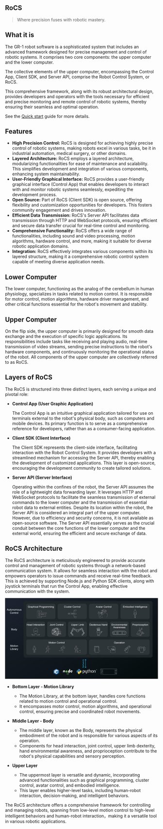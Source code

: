 ## RoCS

> Where precision fuses with robotic mastery.

## What it is

The GR-1 robot software is a sophisticated system that includes an advanced framework designed for precise management and control of robotic systems. It comprises two core components: the upper computer and the lower computer.

The collective elements of the upper computer, encompassing the Control App, Client SDK, and Server API, comprise the Robot Control System, or RoCS. 

This comprehensive framework, along with its robust architectural design, provides developers and operators with the tools necessary for efficient and precise monitoring and remote control of robotic systems, thereby ensuring their seamless and optimal operation.

See the [Quick start](quick_start/quick_start.md) guide for more details.

## Features

* **High Precision Control:** RoCS is designed for achieving highly precise control of robotic systems, making robots excel in various tasks, be it in industrial automation, medical surgery, or other domains.
* **Layered Architecture:** RoCS employs a layered architecture, modularizing functionalities for ease of maintenance and scalability. This simplifies development and integration of various components, enhancing system maintainability.
* **User-Friendly Graphical Interface:** RoCS provides a user-friendly graphical interface (Control App) that enables developers to interact with and monitor robotic systems seamlessly, expediting the development process.
* **Open Source:** Part of RoCS (Client SDK) is open source, offering flexibility and customization opportunities for developers. This fosters community engagement and drives innovation.
* **Efficient Data Transmission:** RoCS's Server API facilitates data transmission through HTTP and WebSocket protocols, ensuring efficient and secure data transfer crucial for real-time control and monitoring.
* **Comprehensive Functionality:** RoCS offers a wide range of functionalities, including sound and video processing, motion algorithms, hardware control, and more, making it suitable for diverse robotic application domains.
* **Integration:** RoCS effectively integrates various components within its layered structure, making it a comprehensive robotic control system capable of meeting diverse application needs.

## Lower Computer

The lower computer, functioning as the analog of the cerebellum in human physiology, specializes in tasks related to motion control. It is responsible for motor control, motion algorithms, hardware driver management, and other critical functions essential for the robot's movement and stability.

## Upper Computer

On the flip side, the upper computer is primarily designed for smooth data exchange and the execution of specific logic applications. Its responsibilities include tasks like receiving and playing audio, real-time transmission of video streams, sending precise instructions to the robot's hardware components, and continuously monitoring the operational status of the robot. All components of the upper computer are collectively referred to as RoCS.

## Layers of RoCS

The RoCS is structured into three distinct layers, each serving a unique and pivotal role:

* **Control App (User Graphic Application)**

  The Control App is an intuitive graphical application tailored for use on terminals external to the robot's physical body, such as computers and mobile devices. Its primary function is to serve as a comprehensive reference for developers, rather than as a consumer-facing application.
* **Client SDK (Client Interface)**

  The Client SDK represents the client-side interface, facilitating interaction with the Robot Control System. It provides developers with a streamlined mechanism for accessing the Server API, thereby enabling the development of customized applications. This layer is open-source, encouraging the development community to create tailored solutions.
* **Server API (Server Interface)**

  Operating within the confines of the robot, the Server API assumes the role of a lightweight data forwarding layer. It leverages HTTP and WebSocket protocols to facilitate the seamless transmission of external commands to the lower computer and the transmission of essential robot data to external entities. Despite its location within the robot, the Server API is considered an integral part of the upper computer. However, due to efficiency and security concerns, it is not available as open-source software.
  The Server API essentially serves as the crucial conduit between the core functions of the lower computer and the external world, ensuring the efficient and secure exchange of data.

## RoCS Architecture

The RoCS architecture is meticulously engineered to provide accurate control and management of robotic systems through a network-based communication system. It allows for seamless interaction with the robot and empowers operators to issue commands and receive real-time feedback. This is achieved by supporting Node.js and Python SDK clients, along with joystick terminals that run the Control App, enabling effective communication with the system.

![](concepts/static/about_rocs.png)

* **Bottom Layer - Motion Library**

  * The Motion Library, at the bottom layer, handles core functions related to motion control and operational control.
  * It encompasses motor control, motion algorithms, and operational control, ensuring precise and coordinated robot movements.
* **Middle Layer - Body**

  * The middle layer, known as the Body, represents the physical embodiment of the robot and is responsible for various aspects of its operation.
  * Components for head interaction, joint control, upper limb dexterity, hand environmental awareness, and proprioception contribute to the robot's physical capabilities and sensory perception.
* **Upper Layer**

  * The uppermost layer is versatile and dynamic, incorporating advanced functionalities such as graphical programming, cluster control, avatar control, and embodied intelligence.
  * This layer enables higher-level tasks, including human-robot interaction, decision-making, and intelligent behaviors.

The RoCS architecture offers a comprehensive framework for controlling and managing robots, spanning from low-level motion control to high-level intelligent behaviors and human-robot interaction，making it a versatile tool in various robotic applications.
